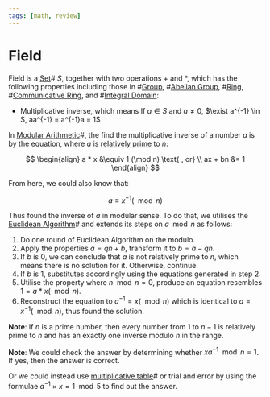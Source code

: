 ```yaml
---
tags: [math, review]
---
```


# Field

Field is a [Set](202204281446.md)# $S$, together with two operations $+$ and
$*$, which has the following properties including those in
#[Group](202210082221.md), #[Abelian Group](202210082309.md),
#[Ring](202210082256.md), #[Communicative Ring](202210082310.md), and
#[Integral Domain](202210082323.md):
- Multiplicative inverse, which means If $a \in S$ and $a \not = 0$, $\exist
  a^{-1} \in S, aa^{-1} = a^{-1}a = 1$

In [Modular Arithmetic](202210090858.md)#, the find the multiplicative inverse
of a number $a$ is by the equation, where $a$ is [relatively prime](202210092214.md)
to $n$:

$$
\begin{align}
a * x &\equiv 1 (\mod n) \text{ , or} \\
ax + bn &= 1
\end{align}
$$

From here, we could also know that:

$$
a \equiv x^{-1} (\mod n)
$$

Thus found the inverse of $a$ in modular sense. To do that, we utilises the
[Euclidean Algorithm](202210092226.md)# and extends its steps on $a \mod n$ as
follows:
1. Do one round of Euclidean Algorithm on the modulo.
2. Apply the properties $a = qn + b$, transform it to $b = a - qn$.
3. If $b$ is 0, we can conclude that $a$ is not relatively prime to $n$, which
   means there is no solution for it. Otherwise, continue.
4. If $b$ is 1, substitutes accordingly using the equations generated in step 2.
5. Utilise the property where $n \mod n = 0$, produce an equation resembles $1 =
   a * x (\mod n)$.
6. Reconstruct the equation to $a^{-1} = x (\mod n)$ which is identical to $a =
   x^{-1} (\mod n)$, thus found the solution.

**Note**: If $n$ is a prime number, then every number from $1$ to $n - 1$ is
relatively prime to $n$ and has an exactly one inverse modulo $n$ in the range.

**Note**: We could check the answer by determining whether $xa^{-1} \mod n = 1$.
If yes, then the answer is correct.

Or we could instead use [multiplicative table](202210100956.md)# or trial and
error by using the formulae $a^{-1} \times x = 1 \mod 5$ to find out the answer.
